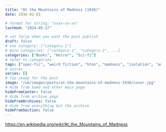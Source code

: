 ```yaml
---
title: "At the Mountains of Madness (1936)"
date: 1936-02-01

# format for string: "xxxx-xx-xx"
lastmod: "2024-05-27"

# set false when you want the post publish
draft: false
# one category: ["category-1"]
# more categories: ["category-1", "category-2", ...]
categories: ["Books", "Horror", "Sci-fi"]
# refer to categories
tags: ["spec-fic", "weird fiction", "hton", "madness", "isolation", "antarctica", "expedition", "lovecraft"]
# seires
series: []
# Top image for the post
image: "/uk/images/posts/at-the-mountains-of-madness-1936/cover.jpg"
# Hide from home and other main page
hideFromCenter: false
# Hide from archive page
hideFromArchives: false
# Hide from everything but the archive
hideFromSection: false
---
```

https://en.wikipedia.org/wiki/At_the_Mountains_of_Madness
<!--more-->